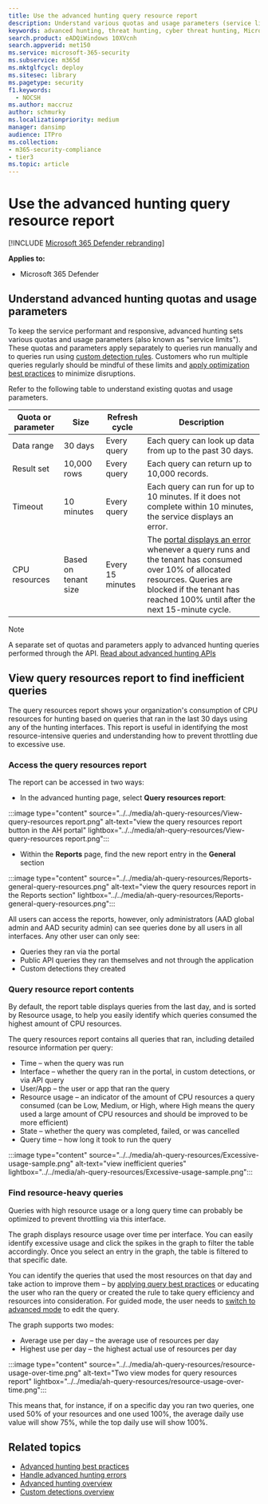 ```yaml
---
title: Use the advanced hunting query resource report
description: Understand various quotas and usage parameters (service limits) that keep the advanced hunting service responsive
keywords: advanced hunting, threat hunting, cyber threat hunting, Microsoft 365 Defender, microsoft 365, m365, search, query, telemetry, schema, kusto, CPU limit, query limit, resources, maximum results, quota, parameters, allocation
search.product: eADQiWindows 10XVcnh
search.appverid: met150
ms.service: microsoft-365-security
ms.subservice: m365d
ms.mktglfcycl: deploy
ms.sitesec: library
ms.pagetype: security
f1.keywords: 
  - NOCSH
ms.author: maccruz
author: schmurky
ms.localizationpriority: medium
manager: dansimp
audience: ITPro
ms.collection: 
- m365-security-compliance
- tier3
ms.topic: article
---
```


# Use the advanced hunting query resource report

[!INCLUDE [Microsoft 365 Defender rebranding](../includes/microsoft-defender.md)]


**Applies to:**
- Microsoft 365 Defender

## Understand advanced hunting quotas and usage parameters

To keep the service performant and responsive, advanced hunting sets various quotas and usage parameters (also known as "service limits"). These quotas and parameters apply separately to queries run manually and to queries run using [custom detection rules](custom-detection-rules.md). Customers who run multiple queries regularly should be mindful of these limits and [apply optimization best practices](advanced-hunting-best-practices.md) to minimize disruptions.

Refer to the following table to understand existing quotas and usage parameters.

| Quota or parameter | Size | Refresh cycle | Description |
|--|--|--|--|
| Data range | 30 days | Every query | Each query can look up data from up to the past 30 days. |
| Result set | 10,000 rows | Every query | Each query can return up to 10,000 records. |
| Timeout | 10 minutes | Every query | Each query can run for up to 10 minutes. If it does not complete within 10 minutes, the service displays an error.
| CPU resources | Based on tenant size | Every 15 minutes | The [portal displays an error](advanced-hunting-errors.md) whenever a query runs and the tenant has consumed over 10% of allocated resources. Queries are blocked if the tenant has reached 100% until after the next 15-minute cycle. |

>[!NOTE] 
>A separate set of quotas and parameters apply to advanced hunting queries performed through the API. [Read about advanced hunting APIs](./api-advanced-hunting.md)

## View query resources report to find inefficient queries

The query resources report shows your organization's consumption of CPU resources for hunting based on queries that ran in the last 30 days using any of the hunting interfaces.
This report is useful in identifying the most resource-intensive queries and understanding how to prevent throttling due to excessive use.

### Access the query resources report

The report can be accessed in two ways:
- In the advanced hunting page, select **Query resources report**:

:::image type="content" source="../../media/ah-query-resources/View-query-resources report.png" alt-text="view the query resources report button in the AH portal" lightbox="../../media/ah-query-resources/View-query-resources report.png":::
- Within the **Reports** page, find the new report entry in the **General** section

:::image type="content" source="../../media/ah-query-resources/Reports-general-query-resources.png" alt-text="view the query resources report in the Reports section" lightbox="../../media/ah-query-resources/Reports-general-query-resources.png":::

All users can access the reports, however, only administrators (AAD global admin and AAD security admin) can see queries done by all users in all interfaces. Any other user can only see:
- Queries they ran via the portal
- Public API queries they ran themselves and not through the application
- Custom detections they created

### Query resource report contents
By default, the report table displays queries from the last day, and is sorted by Resource usage, to help you easily identify which queries consumed the highest amount of CPU resources. 

The query resources report contains all queries that ran, including detailed resource information per query:
- Time – when the query was run
- Interface – whether the query ran in the portal, in custom detections, or via API query
- User/App – the user or app that ran the query 
- Resource usage – an indicator of the amount of CPU resources a query consumed (can be Low, Medium, or High, where High means the query used a large amount of CPU resources and should be improved to be more efficient)
- State – whether the query was completed, failed, or was cancelled
- Query time – how long it took to run the query 

:::image type="content" source="../../media/ah-query-resources/Excessive-usage-sample.png" alt-text="view inefficient queries" lightbox="../../media/ah-query-resources/Excessive-usage-sample.png":::

### Find resource-heavy queries
Queries with high resource usage or a long query time can probably be optimized to prevent throttling via this interface. 

The graph displays resource usage over time per interface. You can easily identify excessive usage and click the spikes in the graph to filter the table accordingly. Once you select an entry in the graph, the table is filtered to that specific date. 

You can identify the queries that used the most resources on that day and take action to improve them – by [applying query best practices](advanced-hunting-best-practices.md) or educating the user who ran the query or created the rule to take query efficiency and resources into consideration. For guided mode, the user needs to [switch to advanced mode](advanced-hunting-query-builder-details.md#switch-to-advanced-mode-after-building-a-query) to edit the query.

 
The graph supports two modes: 
- Average use per day –  the average use of resources per day
- Highest use per day – the highest actual use of resources per day

:::image type="content" source="../../media/ah-query-resources/resource-usage-over-time.png" alt-text="Two view modes for query resources report" lightbox="../../media/ah-query-resources/resource-usage-over-time.png":::

This means that, for instance, if on a specific day you ran two queries, one used 50% of your resources and one used 100%, the average daily use value will show 75%, while the top daily use will show 100%.

## Related topics

- [Advanced hunting best practices](advanced-hunting-best-practices.md)
- [Handle advanced hunting errors](advanced-hunting-errors.md)
- [Advanced hunting overview](advanced-hunting-overview.md)
- [Custom detections overview](custom-detections-overview.md)